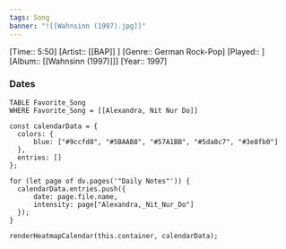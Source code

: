 ```yaml
---
tags: Song  
banner: "![[Wahnsinn (1997).jpg]]"
---
```

[Time:: 5:50]
[Artist:: [[BAP]] ]
[Genre:: German Rock-Pop]
[Played:: ]
[Album:: [[Wahnsinn (1997)]]]
[Year:: 1997]
### Dates
````dataview
TABLE Favorite_Song
WHERE Favorite_Song = [[Alexandra, Nit Nur Do]]
````
  ```dataviewjs
const calendarData = { 
	colors: { 
		blue: ["#9ccfd8", "#5BAAB8", "#57A1BB", "#5da8c7", "#3e8fb0"] 
	}, 
	entries: [] 
}; 

for (let page of dv.pages('"Daily Notes"')) { 
	calendarData.entries.push({ 
		date: page.file.name, 
		intensity: page["Alexandra,_Nit_Nur_Do"]
	}); 
} 

renderHeatmapCalendar(this.container, calendarData);
```
